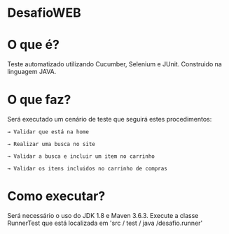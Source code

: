 # DesafioWEB

# O que é?
Teste automatizado utilizando Cucumber, Selenium e JUnit. Construido na linguagem JAVA.

# O que faz?
Será executado um cenário de teste que seguirá estes procedimentos:

    → Validar que está na home

    → Realizar uma busca no site

    → Validar a busca e incluir um item no carrinho

    → Validar os itens incluidos no carrinho de compras
    
# Como executar?
Será necessário o uso do JDK 1.8 e Maven 3.6.3.
Execute a classe RunnerTest que está localizada em 'src / test / java /desafio.runner'

